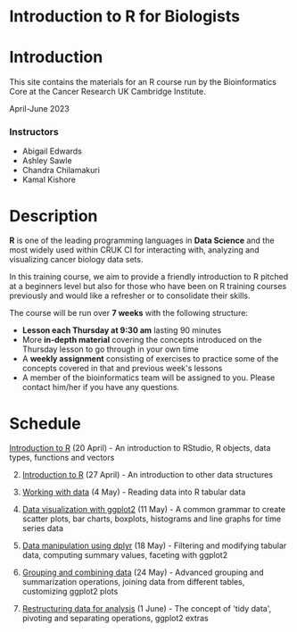 # Introduction to R for Biologists


# Introduction

This site contains the materials for an R course run by the Bioinformatics Core
at the Cancer Research UK Cambridge Institute.

April-June 2023

### Instructors

* Abigail Edwards
* Ashley Sawle
* Chandra Chilamakuri
* Kamal Kishore


# Description

**R** is one of the leading programming languages in **Data Science** and the
most widely used within CRUK CI for interacting with, analyzing and visualizing
cancer biology data sets.

In this training course, we aim to provide a friendly introduction to R pitched
at a beginners level but also for those who have been on R training courses
previously and would like a refresher or to consolidate their skills.

The course will be run over **7 weeks** with the following structure:

* **Lesson each Thursday at 9:30 am** lasting 90 minutes
* More **in-depth material** covering the concepts introduced on the Thursday lesson to go through in your own time
* A **weekly assignment** consisting of exercises to practice some of the concepts covered in that and previous week's lessons
* A member of the bioinformatics team will be assigned to you. Please contact him/her if you have any questions.
    
 

# Schedule

[Introduction to R](./docs/week1.html) (20 April) - An introduction to RStudio, R objects, data types, functions and vectors

2. [Introduction to R](week2.html) (27 April) - An introduction to other data structures

3. [Working with data](week3.html) (4 May) -  Reading data into R tabular data

4. [Data visualization with ggplot2](week4.html) (11 May) - A common grammar to create scatter plots, bar charts, boxplots, histograms and line graphs for time series data

5. [Data manipulation using dplyr](week5.html) (18 May) - Filtering and modifying tabular data, computing summary values, faceting with ggplot2

6. [Grouping and combining data](week6.html) (24 May) - Advanced grouping and summarization operations, joining data from different tables, customizing ggplot2 plots

7. [Restructuring data for analysis](week7.html) (1 June) - The concept of 'tidy data', pivoting and separating operations, ggplot2 extras
